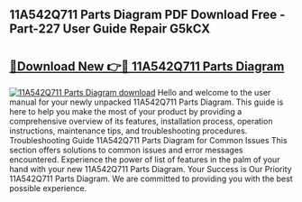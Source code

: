 ## 11A542Q711 Parts Diagram PDF Download Free - Part-227 User Guide Repair G5kCX

# <h2><a href="http://dfqjuuu.blite.top/?on=11A542Q711+Parts+Diagram">🔗Download New 👉🔴 11A542Q711 Parts Diagram</a></h2>

[![11A542Q711 Parts Diagram download](https://i.imgur.com/lujVjoI.png)](http://dfqjuuu.blite.top/?on=11A542Q711+Parts+Diagram)
Hello and welcome to the user manual for your newly unpacked 11A542Q711 Parts Diagram. This guide is here to help you make the most of your product by providing a comprehensive overview of its features, installation process, operation instructions, maintenance tips, and troubleshooting procedures. Troubleshooting Guide 11A542Q711 Parts Diagram for Common Issues This section offers solutions to common issues and error messages encountered. Experience the power of list of features in the palm of your hand with your new 11A542Q711 Parts Diagram. Your Success is Our Priority 11A542Q711 Parts Diagram. We are committed to providing you with the best possible experience.
